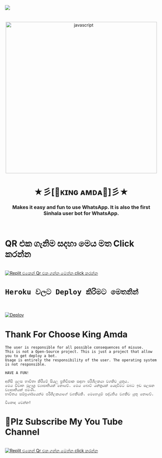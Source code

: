 <h1></h1>
<img src="https://l.top4top.io/p_2113frzq11.png" />

<h1></h1>
<p align="center"><img src="https://i.ibb.co/BsL47Cf/king-amda.jpg" alt="javascript" width="500" height="500"/></p>
<h1></h1>
<h1 align="center">★彡[👑ᴋɪɴɢ ᴀᴍᴅᴀ👑]彡★</h1>
<h3 align="center">
    Makes it easy and fun to use WhatsApp. It is also the first Sinhala user bot for WhatsApp.</h3><br>
<h1>QR එක ගැනිම සදහා මෙය මත Click කරන්න</h1>

<br><a href="https://replit.com/@KIngAmda1/King-Amda?v=1" target="_blank"> <img src="https://i.ibb.co/KGJCkrS/qr-scan.gif" alt="Replit එකෙන් ‍Qr එක ගන්න මෙත්න click කරන්න" /> </a>
# `Heroku වලට Deploy කිරිමට මෙතනින්` <br><br>
[![Deploy](https://www.herokucdn.com/deploy/button.svg)](https://heroku.com/deploy?template=https://github.com/Kingamdabota/Kingamda)<br>
<h1>Thank For Choose King Amda</h1>

```King Amda bot is an UserBot for WhatsApp That allowing you to get done so many tasks.
The user is responsible for all possible consequences of misuse.
This is not a Open-Source project. This is just a project that allow you to get deploy a bot.
Usage is entirely the responsibility of the user. The operating system is not responsible.

HAVE A FUN!
```

```කිං ඇම්ඩා බොට් යනු WhatsApp සඳහා වන පරිශීලක බොට් එකක් වන අතර එමඟින් ඔබට බොහෝ කාර්යයන් ඉටු කිරීමට ඉඩ සලසයි.
අනිසි ලෙස භාවිතා කිරීමේ සියලු ප්‍රතිවිපාක සඳහා පරිශීලකයා වගකිව යුතුය.
මෙය විවෘත මූලාශ්‍ර ව්‍යාපෘතියක් නොවේ. මෙය බොට් යන්ත්‍රයක් යෙදවීමට ඔබට ඉඩ සලසන ව්‍යාපෘතියක් පමණි.
භාවිතය සම්පූර්ණයෙන්ම පරිශීලකයාගේ වගකීමකි. මෙහෙයුම් පද්ධතිය වගකිව යුතු නොවේ.

විනොද වෙන්න!
```
<h1>🥺Plz Subscribe My You Tube Channel</h1>
<br><a href="https://www.youtube.com/channel/UC7Tzl9sfmJa_cQS_nPgKtHQ" target="_blank"> <img src="https://i.ibb.co/G7HsP9X/Kingamda-1.png" alt="Replit එකෙන් ‍Qr එක ගන්න මෙත්න click කරන්න"/> </a>
